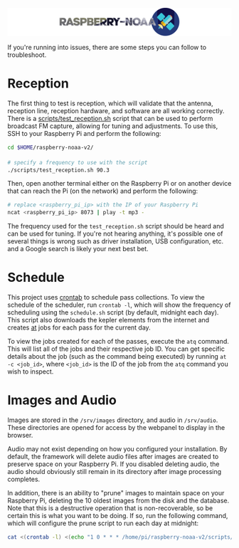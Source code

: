 ![Raspberry NOAA](../assets/header_1600.png)

If you're running into issues, there are some steps you can follow to troubleshoot.

# Reception

The first thing to test is reception, which will validate that the antenna, reception line, reception hardware, and
software are all working correctly. There is a [scripts/test_reception.sh](scripts/test_reception.sh) script that
can be used to perform broadcast FM capture, allowing for tuning and adjustments. To use this, SSH to your
Raspberry Pi and perform the following:

```bash
cd $HOME/raspberry-noaa-v2/

# specify a frequency to use with the script
./scripts/test_reception.sh 90.3
```

Then, open another terminal either on the Raspberry Pi or on another device that can reach the Pi (on the network)
and perform the following:

```bash
# replace <raspberry_pi_ip> with the IP of your Raspberry Pi
ncat <raspberry_pi_ip> 8073 | play -t mp3 -
```

The frequency used for the `test_reception.sh` script should be heard and can be used for tuning. If you're not hearing
anything, it's possible one of several things is wrong such as driver installation, USB configuration, etc. and a Google
search is likely your next best bet.

# Schedule

This project uses [crontab](https://crontab.guru/) to schedule pass collections. To view the schedule of the scheduler,
run `crontab -l`, which will show the frequency of scheduling using the `schedule.sh` script (by default, midnight each
day). This script also downloads the kepler elements from the internet and creates [at](https://linux.die.net/man/1/at)
jobs for each pass for the current day.

To view the jobs created for each of the passes, execute the `atq` command. This will list all of the jobs and their
respective job ID. You can get specific details about the job (such as the command being executed) by running
`at -c <job_id>`, where `<job_id>` is the ID of the job from the `atq` command you wish to inspect.

# Images and Audio

Images are stored in the `/srv/images` directory, and audio in `/srv/audio`. These directories are opened for access by
the webpanel to display in the browser.

Audio may not exist depending on how you configured your installation. By default, the framework will delete audio files
after images are created to preserve space on your Raspberry Pi. If you disabled deleting audio, the audio should obviously
still remain in its directory after image processing completes.

In addition, there is an ability to "prune" images to maintain space on your Raspberry Pi, deleting the 10 oldest images
from the disk and the database. Note that this is a destructive operation that is non-recoverable, so be certain this is
what you want to be doing. If so, run the following command, which will configure the prune script to run each day at
midnight:

```bash
cat <(crontab -l) <(echo "1 0 * * * /home/pi/raspberry-noaa-v2/scripts/prune.sh") | crontab -
```
